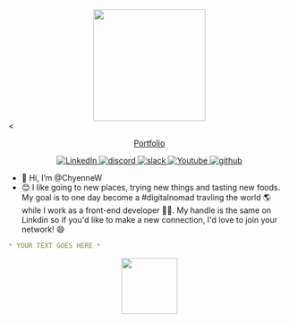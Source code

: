 <div id="header" align="center">
  <img src="https://media.giphy.com/media/v1.Y2lkPTc5MGI3NjExenZueDR1Mm5yNHVyaWN2anpudnFqbGJtYXA3eDJkeTdtNmc3aTNqaiZlcD12MV9pbnRlcm5hbF9naWZfYnlfaWQmY3Q9cw/eMJXDJqSOVzQjFJ8Wv/giphy.gif" width="200px"/>
</div>
<

<div className="socialMedias" align="center">
  <a href="https://www.chyennew.dev">
  <p>Portfolio<p>
  </a> 
  <a href="/">
  <img src="https://img.shields.io/badge/LinkedIn-blue?logo=linkedin&logoColor=white" alt="LinkedIn">  
  </a> 
  <a href="/">  
  <img src="https://img.shields.io/badge/Discord-darkblue?logo=discord&logoColor=white" alt="discord">
  </a> 
  <a href="/">  
  <img src="https://img.shields.io/badge/Slack-hotpink?logo=slack&logoColor=white" alt="slack">
  </a> 
  <a href="/">
  <img src="https://img.shields.io/badge/YouTube-red?logo=youtube&logoColor=white" alt="Youtube"/>  
  </a> 
  <a href="https://github.com/ChyenneW">  
  <img src="https://img.shields.io/badge/GitHub-purple?logo=github&logoColor=white" alt="github">
  </a>  
</div>

- 👋 Hi, I’m @ChyenneW
- 😊 I like going to new places, trying new things and tasting new foods. My goal is to one day 
become a #digitalnomad travling the world 🌎 while I work as a front-end developer 👩‍💻. My handle 
is the same on Linkdin so if you'd like to make a new connection, I'd love to join your network! 😄


```yaml
* YOUR TEXT GOES HERE *
```

<!---
ChyenneW/ChyenneW is a ✨ special ✨ repository because its `README.md` (this file) appears on your GitHub profile.
You can click the Preview link to take a look at your changes.
--->

<div id="footer" align="center">
  <img src="https://media.giphy.com/media/UNOX4x1R71hnOqtsXp/giphy.gif" width="100px"/>
</div>
